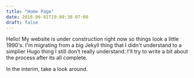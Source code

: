 ```yaml
---
title: "Home Page"
date: 2018-06-01T19:09:30-07:00
draft: false
---
```


Hello! My website is under construction right now so things look a little 
1990's. I'm migrating from a big Jekyll thing that I didn't understand to a
simplier Hugo thing I still don't really understand. I'll try to write a 
bit about the process after its all complete.

In the interim, take a look around.